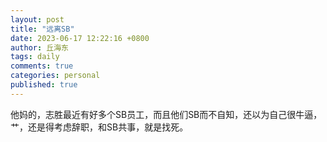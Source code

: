 ```yaml
---
layout: post
title: "远离SB"
date: 2023-06-17 12:22:16 +0800
author: 丘海东 
tags: daily
comments: true
categories: personal
published: true
---
```

他妈的，志胜最近有好多个SB员工，而且他们SB而不自知，还以为自己很牛逼，艹，还是得考虑辞职，和SB共事，就是找死。
